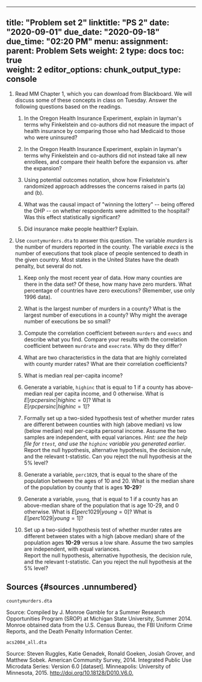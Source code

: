 
---
title: "Problem set 2"
linktitle: "PS 2"
date: "2020-09-01"
due_date: "2020-09-18"
due_time: "02:20 PM"
menu:
  assignment:
    parent: Problem Sets
    weight: 2
type: docs
toc: true	
weight: 2
editor_options: 
  chunk_output_type: console
---

1.  Read MM Chapter 1, which you can download from Blackboard. We will
    discuss some of these concepts in class on Tuesday. Answer the
    following questions based on the readings.

    1.  In the Oregon Health Insurance Experiment, explain in layman's
        terms why Finkelstein and co-authors did not measure the impact
        of health insurance by comparing those who had Medicaid to those
        who were uninsured?

    2.  In the Oregon Health Insurance Experiment, explain in layman's
        terms why Finkelstein and co-authors did not instead take all
        new enrollees, and compare their health before the expansion vs.
        after the expansion?

    3.  Using potential outcomes notation, show how Finkelstein's
        randomized approach addresses the concerns raised in parts (a)
        and (b).

    4.  What was the causal impact of "winning the lottery" -- being
        offered the OHP -- on whether respondents were admitted to the
        hospital? Was this effect statistically significant?

    5.  Did insurance make people healthier? Explain.


3.  Use `countymurders.dta` to answer this question. The variable
    $murders$ is the number of murders reported in the county. The
    variable $execs$ is the number of executions that took place of
    people sentenced to death in the given country. Most states in the
    United States have the death penalty, but several do not.

    1.  Keep only the most recent year of data. How many counties are
        there in the data set? Of these, how many have zero murders.
        What percentage of countries have zero executions? (Remember,
        use only 1996 data).

    2.  What is the largest number of murders in a county? What is the
        largest number of executions in a county? Why might the average
        number of executions be so small?

    3.  Compute the correlation coefficient between `murders` and
        `execs` and describe what you find. Compare your results with
        the correlation coefficient between `murdrate` and `execrate`.
        Why do they differ?

    4.  What are two characteristics in the data that are highly
        correlated with county murder rates? What are their correlation
        coefficients?

    5.  What is median real per-capita income?

    6.  Generate a variable, `highinc` that is equal to 1 if a county
        has above-median real per capita income, and 0 otherwise. What
        is $E[rpcpersinc  | highinc =0]$? What is\
        $E[rpcpersinc | highinc =1]$?

    7.  Formally set up a two-sided hypothesis test of whether murder
        rates are different between counties with high (above median) vs
        low (below median) real per-capita personal income. Assume the
        two samples are independent, with equal variances. *Hint: see
        the help file for `ttest`, and use the `highinc` variable you
        generated earlier*.\
        Report the null hypothesis, alternative hypothesis, the decision
        rule, and the relevant t-statistic. Can you reject the null
        hypothesis at the 5% level?

    8.  Generate a variable, `perc1029`, that is equal to the share of
        the population between the ages of 10 and 20. What is the median
        share of the population by county that is ages **10-29**?

    9.  Generate a variable, `young`, that is equal to 1 if a county has
        an above-median share of the population that is age 10-29, and 0
        otherwise. What is $E[perc1029| young =0]$? What is
        $E[perc1029| young =1]$?

    10. Set up a two-sided hypothesis test of whether murder rates are
        different between states with a high (above median) share of the
        population ages **10-29** versus a low share. Assume the two
        samples are independent, with equal variances.\
        Report the null hypothesis, alternative hypothesis, the decision
        rule, and the relevant t-statistic. Can you reject the null
        hypothesis at the 5% level?

## Sources {#sources .unnumbered}

`countymurders.dta`

Source: Compiled by J. Monroe Gamble for a Summer Research Opportunities
Program (SROP) at Michigan State University, Summer 2014. Monroe
obtained data from the U.S. Census Bureau, the FBI Uniform Crime
Reports, and the Death Penalty Information Center.

`acs2004_all.dta`

Source: Steven Ruggles, Katie Genadek, Ronald Goeken, Josiah Grover, and
Matthew Sobek. American Community Survey, 2014. Integrated Public Use
Microdata Series: Version 6.0 \[dataset\]. Minneapolis: University of
Minnesota, 2015. <http://doi.org/10.18128/D010.V6.0.>
